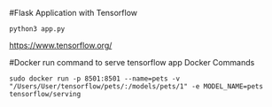 #Flask Application with Tensorflow

`python3 app.py`

https://www.tensorflow.org/

#Docker run command to serve tensorflow app
Docker Commands

`sudo docker run -p 8501:8501 --name=pets -v "/Users/User/tensorflow/pets/:/models/pets/1" -e MODEL_NAME=pets tensorflow/serving`
